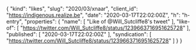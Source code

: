{
  "kind": "likes",
  "slug": "2020/03/xnaar",
  "client_id": "https://indigenous.realize.be",
  "date": "2020-03-17T22:02:00Z",
  "h": "h-entry",
  "properties": {
    "name": [
      "Like of @Will_Sutcliffe8's tweet"
    ],
    "like-of": [
      "https://twitter.com/Will_Sutcliffe8/status/1239663716951625728"
    ],
    "published": [
      "2020-03-17T22:02:00Z"
    ],
    "syndication": [
      "https://twitter.com/Will_Sutcliffe8/status/1239663716951625728"
    ]
  }
}

